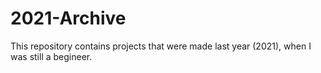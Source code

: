 # 2021-Archive

This repository contains projects that were made last year (2021), when I was still a begineer.
